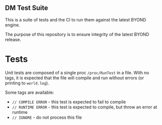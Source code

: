 ## DM Test Suite
This is a suite of tests and the CI to run them against the latest BYOND engine.

The purpose of this repository is to ensure integrity of the latest BYOND release.

# Tests
Unit tests are composed of a single proc `/proc/RunTest` in a file. With no tags, it is expected that the file will compile and run without errors (or printing to `world.log`).

Some tags are available: 
- `// COMPILE ERROR` - this test is expected to fail to compile
- `// RUNTIME ERROR` - this test is expected to compile, but throw an error at runtime
- `// IGNORE` - do not process this file
